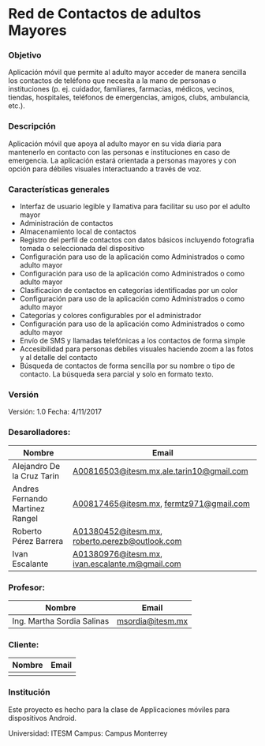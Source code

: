 # Red de Contactos de adultos Mayores

### Objetivo
Aplicación móvil que permite al adulto mayor acceder de manera sencilla los contactos de teléfono que necesita a la mano de personas o instituciones (p. ej. cuidador, familiares, farmacias, médicos, vecinos, tiendas, hospitales, teléfonos de emergencias, amigos, clubs, ambulancia, etc.).

### Descripción

Aplicación móvil que apoya al adulto mayor en su vida diaria para mantenerlo en contacto con las personas e instituciones en caso de emergencia. La aplicación estará orientada a personas mayores y con opción para débiles visuales interactuando a través de voz.

### Características generales

- Interfaz de usuario legible y llamativa para facilitar su uso por el adulto mayor
- Administración de contactos
- Almacenamiento local de contactos
- Registro del perfil de contactos con datos básicos incluyendo fotografia tomada o seleccionada del dispositivo
- Configuración para uso de la aplicación como Administrados o como adulto mayor
- Configuración para uso de la aplicación como Administrados o como adulto mayor
- Clasificacion de contactos en categorías identificadas por un color
- Configuración para uso de la aplicación como Administrados o como adulto mayor
- Categorías y colores configurables por el administrador
- Configuración para uso de la aplicación como Administrados o como adulto mayor
- Envío de SMS y llamadas telefónicas a los contactos de forma simple
- Accesibilidad para personas debiles visuales haciendo zoom a las fotos y al detalle del contacto
- Búsqueda de contactos de forma sencilla por su nombre o tipo de contacto. La búsqueda sera parcial y solo en formato texto. 

### Versión

Versión: 1.0
Fecha: 4/11/2017

### Desarolladores:

| Nombre  | Email |
| ------------- | ------------- |
| Alejandro De la Cruz Tarin  | A00816503@itesm.mx,ale.tarin10@gmail.com  |
| Andres Fernando Martinez Rangel | A00817465@itesm.mx, fermtz971@gmail.com  |
| Roberto Pérez Barrera  | A01380452@itesm.mx, roberto.perezb@outlook.com |
| Ivan Escalante  | A01380976@itesm.mx, ivan.escalante.m@gmail.com |

### Profesor:

| Nombre  | Email |
| ------------- | ------------- |
| Ing. Martha Sordia Salinas | msordia@itesm.mx |


### Cliente:

| Nombre  | Email |
| ------------- | ------------- |
|   |   |


### Institución

Este proyecto es hecho para la clase de Applicaciones móviles para dispositivos Android.

Universidad: ITESM
Campus: Campus Monterrey


